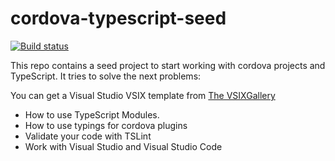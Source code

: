 cordova-typescript-seed
=======================

[![Build status](https://ci.appveyor.com/api/projects/status/1hhirxcajfd7rupa?svg=true)](https://ci.appveyor.com/project/ridomin/cordova-typescript-seed)

This repo contains a seed project to start working with cordova projects and TypeScript. It tries to solve the next problems:

You can get a Visual Studio VSIX template from [The VSIXGallery](http://vsixgallery.com/extension/cordova-typescript-template.RidoMin.67ce102a-cf7b-46e5-8367-9e2a3aa15b13/)

* How to use TypeScript Modules.
* How to use typings for cordova plugins
* Validate your code with TSLint
* Work with Visual Studio and Visual Studio Code

